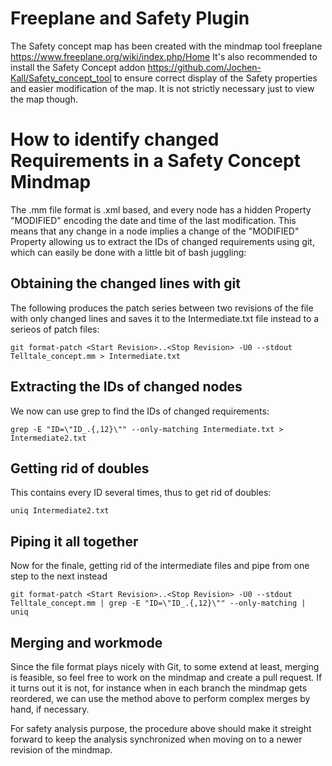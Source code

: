 # Freeplane and Safety Plugin
The Safety concept map has been created with the mindmap tool freeplane https://www.freeplane.org/wiki/index.php/Home
It's also recommended to install the Safety Concept addon https://github.com/Jochen-Kall/Safety_concept_tool to ensure correct display of the Safety properties and easier modification of the map. It is not strictly necessary just to view the map though.

# How to identify changed Requirements in a Safety Concept Mindmap

The .mm file format is .xml based, and every node has a hidden Property "MODIFIED" encoding the date and time of the last modification.
This means that any change in a node implies a change of the "MODIFIED" Property allowing us to extract the IDs of changed requirements using git, which can easily be done with a little bit of bash juggling:

## Obtaining the changed lines with git
The following produces the patch series between two revisions of the file with only changed lines and saves it to the Intermediate.txt file instead to a serieos of patch files:

```git format-patch <Start Revision>..<Stop Revision> -U0 --stdout Telltale_concept.mm > Intermediate.txt```

## Extracting the IDs of changed nodes
We now can use grep to find the IDs of changed requirements:

```grep -E "ID=\"ID_.{,12}\"" --only-matching Intermediate.txt > Intermediate2.txt```

## Getting rid of doubles
This contains every ID several times, thus to get rid of doubles:

```uniq Intermediate2.txt  ```

## Piping it all together
Now for the finale, getting rid of the intermediate files and pipe from one step to the next instead

```git format-patch <Start Revision>..<Stop Revision> -U0 --stdout Telltale_concept.mm | grep -E "ID=\"ID_.{,12}\"" --only-matching | uniq```

## Merging and workmode
Since the file format plays nicely with Git, to some extend at least, merging is feasible, so feel free to work on the mindmap and create a pull request. If it turns out it is not, for instance when in each branch the mindmap gets reordered, we can use the method above to perform complex merges by hand, if necessary. 

For safety analysis purpose, the procedure above should make it streight forward to keep the analysis synchronized when moving on to a newer revision of the mindmap.








